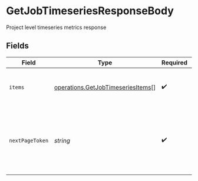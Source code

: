 # GetJobTimeseriesResponseBody

Project level timeseries metrics response


## Fields

| Field                                                                                  | Type                                                                                   | Required                                                                               | Description                                                                            |
| -------------------------------------------------------------------------------------- | -------------------------------------------------------------------------------------- | -------------------------------------------------------------------------------------- | -------------------------------------------------------------------------------------- |
| `items`                                                                                | [operations.GetJobTimeseriesItems](../../models/operations/getjobtimeseriesitems.md)[] | :heavy_check_mark:                                                                     | Aggregate metrics for a workflow at a time granularity                                 |
| `nextPageToken`                                                                        | *string*                                                                               | :heavy_check_mark:                                                                     | A token to pass as a `page-token` query parameter to return the next page of results.  |